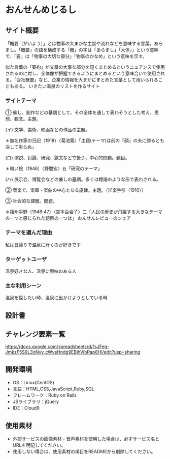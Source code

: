# おんせんめじるし

## サイト概要
「概要（がいよう）」とは物事の大まかな主旨や流れなどを意味する言葉。あらまし。「概要」の語を構成する「概」の字は「あらまし」「大体」」という意味で、「要」は「物事の大切な部分」「物事のかなめ」という意味を示す。

似た言葉の「要約」が文章の大事な部分を短くまとめるというニュアンスで使用されるのに対し、全体像が把握できるようにまとめるという意味合いで使用される。「会社概要」など、企業の情報を大まかにまとめた言葉として用いられることもある。
いきたい温泉のリストを作るサイト

### サイトテーマ
① 催し、創作などの基調として、その全体を通して表わそうとした考え、思想、観念。主題。

(イ) 文学、美術、映画などの作品の主題。

＊無名作家の日記（1918）〈菊池寛〉「主題(テーマ)は前の『顔』の夫に勝るとも決して劣らぬ」

(ロ) 演説、討論、研究、論文などで扱う、中心的問題。題目。

＊暗い絵（1946）〈野間宏〉五「研究のテーマ」

(ハ) 展示会、博覧会などの催しの基調。多くは標語のような形で表わされる。

② 音楽で、楽章・楽曲の中心となる旋律。主題。〔洋楽手引（1910）〕

③ 社会的な課題。問題。

＊播州平野（1946‐47）〈宮本百合子〉二「人民の歴史が飛躍する大きなテーマの一つと感じられた題目の一つは」
おんせんレビューのシェア

### テーマを選んだ理由
私は日帰りで温泉に行くのが好きです

### ターゲットユーザ
温泉好きな人、温泉に興味のある人

### 主な利用シーン
温泉を探したい時、温泉に出かけようとしている時

## 設計書


## チャレンジ要素一覧
https://docs.google.com/spreadsheets/d/1sJFeg-JmkzF5S9L3oNvy_cWvsHndg9EBihVlbPap8HI/edit?usp=sharing

## 開発環境
- OS：Linux(CentOS)
- 言語：HTML,CSS,JavaScript,Ruby,SQL
- フレームワーク：Ruby on Rails
- JSライブラリ：jQuery
- IDE：Cloud9

## 使用素材
- 外部サービスの画像素材・音声素材を使用した場合は、必ずサービス名とURLを明記してください。
- 使用しない場合は、使用素材の項目をREADMEから削除してください。
